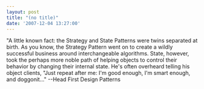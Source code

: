 ```yaml
---
layout: post
title: "(no title)"
date: '2007-12-04 13:27:00'
---
```


"A little known fact: the Strategy and State Patterns were twins separated at birth. As you know, the Strategy Pattern went on to create a wildly successful business around interchangeable algorithms. State, however, took the perhaps more noble path of helping objects to control their behavior by changing their internal state. He's often overheard telling his object clients, "Just repeat after me: I'm good enough, I'm smart enough, and doggonit..." --Head First Design Patterns <br>